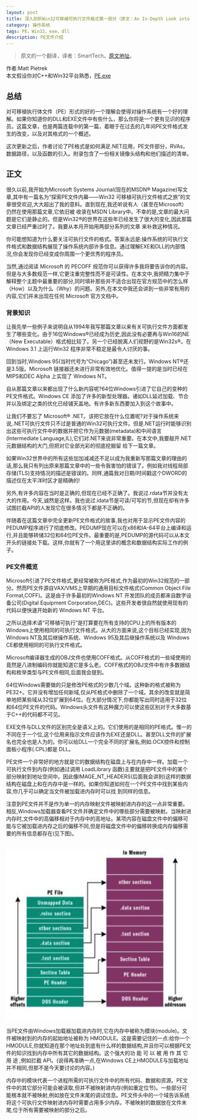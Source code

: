 ```yaml
---
layout: post
title: 深入剖析Win32可移植可执行文件格式第一部分（原文：An In-Depth Look into the Win32 Portable Executable File Format）
category: 操作系统
tags: PE，Win32，exe，dll
description: PE文件介绍
---
```

>原文的一个翻译，译者：SmartTech。[原文地址](https://msdn.microsoft.com/en-us/magazine/bb985992.aspx)。

作者:Matt Pietrek  
本文假设你对C++和Win32平台熟悉，[PE.exe](http://download.microsoft.com/download/msdnmagazine/code/Feb02/WXP/EN-US/PE.exe)

## 总结
对可移植执行体文件（PE）形式的好的一个理解会使得对操作系统有一个好的理解。如果你知道你的DLL和EXE文件中有些什么，那么你将是一个更有见识的程序员。这篇文章，也是两篇连载中的第一篇，着眼于在过去的几年间PE文件格式发生的改变，以及对其格式的一个概述。

这次更新之后，作者讨论了PE格式是如何满足.NET应用，PE文件部分，RVAs，数据路径，以及函数的引入。附录包含了一份相关镜像头结构和他们描述的清单。


## 正文
很久以前,我开始为Microsoft Systems Journal(现在的MSDN® Magazine)写文章,其中有一篇名为“探索PE文件内幕——Win32 可移植可执行文件格式之旅”的文章很受欢迎,大大超出了我的意料。直到现在,我还听说有人（甚至在Microsoft）仍然在使用那篇文章,它依旧被 收录在MSDN Library中。不幸的是,文章的最大问题是它们是静止的。但是Win32®的世界在这些年已经发生了很大的变化,因此那篇文章已经严重过时了。我要从本月开始用两部分系列的文章 来补救这种情况。

你可能想知道为什么要关注可执行文件的格式。答案永远是:操作系统的可执行文件格式和数据结构展现了操作系统内部许多信息。通过理解EXE和DLL的内部情况,你会发现你已经变成你周围一个更优秀的程序员。

当然,通过阅读 Microsoft 的 PECOFF 规范你可以获得许多我将要告诉你的内容。但是与大多数规范一样,它更注重完整性而不是可读性。在本文中,我把精力集中于解释整个主题中最重要的部分,同时填补那些并不适合出现在官方规范中的怎么样（How）以及为什么（Why）的问题。另外,在本文中我还会讲到一些非常有用的内容,它们并未出现在任何 Microsoft 官方文档中。

### 背景知识

让我先举一些例子来说明自从1994年我写那篇文章以来有关可执行文件方面都发生了哪些变化。由于16位Windows®已经成为历史,因此没有必要再与Win16的NE（New Executable）格式相比较了。另一个已经脱离人们视野的是Win32s®。在 Windows 3.1 上运行Win32 程序非常不稳定是最令人讨厌的事。

回到当时,Windows 95(当时代号为“Chicago”)甚至还未发行。Windows NT®还是3.5版。Microsoft 链接器还未进行非常有效地优化。值得一提的是当时已经在MIPS和DEC Alpha 上实现了 Windows NT。

自从那篇文章以来都出现了什么新内容呢?64位Windows引进了它自己的变种的PE文件格式。Windows CE 添加了许多的新型处理器。诸如DLL延迟加载、节合并以及绑定之类的优化已经铺天盖地。有许多新东西要加入到这个故事中。

让我们不要忘了 Microsoft® .NET。该把它放在什么位置呢?对于操作系统来说,.NET可执行文件只不过是普通的Win32可执行文件。但是.NET运行时能够识别出这些可执行文件中的数据并把它作为元数据(metadata)和中间语言(Intermediate Language,IL),它们对.NET来说非常重要。在本文中,我要敲开.NET元数据结构的大门,但把对它全部光彩的彻底挖掘留 给下一篇文章。

如果Win32世界中的所有这些加加减减还不足以成为我重新写那篇文章的理由的话,那么我只有列出原来那篇文章中的一些令我害怕的错误了。例如我对线程局部存储(TLS)支持情况的描述是错误的。同样,通篇我对日期/时间戳这个DWORD的描述仅在太平洋时区才是精确的!

另外,有许多内容在当时是正确的,但现在已经不正确了。我说过.rdata节并没有太大的作用。今天,诚然是这样。我也说过.idata节是可读/可写的节,但现在却有许多试图拦截API的人发现它在很多情况下都是不正确的。

伴随着在这篇文章中完全更新PE文件格式的故事,我也对用于显示PE文件内容的PEDUMP程序进行了彻底修改。PEDUMP现在可以在x86和IA-64平台上编译和运行,并且能够转储32位和64位PE文件。最重要的是,PEDUMP的源代码可以从本文开头的链接处下载。这样,你就有了一个用这里讲的概念和数据结构实际工作的例子。

### PE文件概览

Microsoft引进了PE文件格式,更经常被称为PE格式,作为最初的Win32规范的一部分。然而PE文件源自VAX/VMS上早期的通用目标文件格式(Common Object File Format,COFF)。这是由于许多最初的Windows NT 开发团队的成员都来自数字设备公司(Digital Equipment Corporation,DEC)。这些开发者很自然就使用现有的代码以便快速开始新的 Windows NT 平台。

之所以选择术语“可移植可执行”是打算要在所有支持的CPU上的所有版本的Windows上使用相同的可执行文件格式。从大的方面来说,这个目标已经实现,因为Windows NT及其后继操作系统、Windows 95及其后继操作系统以及 Windows CE都使用相同的可执行文件格式。

Microsoft编译器生成的OBJ文件也使用COFF格式。从COFF格式的一些域使用的竟然是八进制编码你就能知道它是多么老。COFF格式的OBJ文件中有许多数据结构和枚举类型与PE文件相同,后面我会提到。

64位Windows需要做的只是修改PE格式的少数几个域。这种新的格式被称为PE32+。它并没有增加任何新域,仅从PE格式中删除了一个域。其余的改变就是简单地把某些域从32位扩展到64位。在大部分情况下,你都能写出同时适用于32位和64位PE文件的代码。Windows头文件有这种魔力可以使这些区别对于大多数基于C++的代码都不可见。

EXE文件与DLL文件的区别完全是语义上的。它们使用的是相同的PE格式。惟一的不同在于一个位,这个位用来指示文件应该作为EXE还是DLL。甚至DLL文件的扩展名也完全也是人为的。你可以给DLL一个完全不同的扩展名,例如.OCX控件和控制面板小程序(.CPL)都是 DLL。

PE文件一个非常好的地方就是它的数据结构在磁盘上与在内存中一样。加载一个可执行文件到内存(例如通过调用 LoadLibrary 函数)主要就是把PE文件中的某个部分映射到地址空间中。因此像IMAGE_NT_HEADERS(后面我会讲到)这样的数据结构在磁盘上和在内存中是一样的。如果你知道如何在一个PE文件中找到某些内容,你几乎可以确定当文件被加载进内存时可以找 到同样的信息。

注意到PE文件并不是作为单一的内存映射文件被映射进内存的这一点非常重要。相反,Windows加载器查看PE文件并确定文件中的哪些部分需要被映射。当映射进内存时,文件中的高偏移相对于内存中的高地址。某项内容在磁盘文件中的偏移可能与它被加载进内存之后的偏移不同,但是将磁盘文件中的偏移转换成内存偏移需要的所有信息都存在(见下图)。

　　　　　　　　　　　  ![2016-12-16-1](/public/img/2016-12-16-introduction-1.png)

当PE文件由Windows加载器加载进内存时,它在内存中被称为模块(module)。文件被映射到的内存的起始地址被称为 HMODULE。这是需要记住的一点:给你一个HMODULE,你就知道在那个地址处到底有什么样的数据结构,并且你可以根据PE文件的知识找到内存中所有其它的数据结构。这个强大的功 能 可 以 被 用 作 其 它 用 途 ,例如拦截 API。(说得再准确一点,在Windows CE上HMODULE与加载地址并不相同,但那不是今天要讨论的内容。)

内存中的模块代表一个进程所需的可执行文件中的所有代码、数据和资源。PE文件中的其它部分可能会被读取,但并不被映射进内存(例如重定位节)。一些部分可能根本就不被映射,例如放在文件末尾的调试信息。PE文件头中的一个域告诉系统将这个可执行文件映射进内存时需要占用多少内存。不被映射的数据放在文件末尾,位于所有需要被映射的部分之后。









    

















